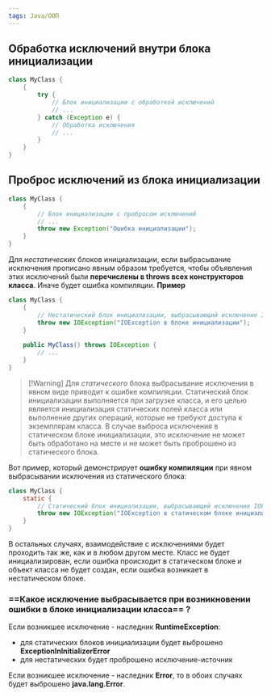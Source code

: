 ```yaml
---
tags: Java/ООП
--- 
```


## Обработка исключений внутри блока инициализации
```java
class MyClass {
    {
        try {
            // Блок инициализации с обработкой исключений
            // ...
        } catch (Exception e) {
            // Обработка исключения
            // ...
        }
    }
}

```
##  Проброс исключений из блока инициализации

```java
class MyClass {
    {
        // Блок инициализации с пробросом исключений
        // ...
        throw new Exception("Ошибка инициализации");
    }
}
```


Для *нестатических* блоков инициализации, если выбрасывание исключения прописано явным образом требуется, чтобы объявления этих исключений были **перечислены в throws всех конструкторов класса**. 
Иначе будет ошибка компиляции.
**Пример**

```java
class MyClass {
    {
        // Нестатический блок инициализации, выбрасывающий исключение IOException
        throw new IOException("IOException в блоке инициализации");
    }
    
    public MyClass() throws IOException {
        // ...
    }
}

```


>[!Warning] Для *статического* блока выбрасывание исключения в явном виде приводит к ошибке компиляции.
Статический блок инициализации выполняется при загрузке класса, и его целью является инициализация статических полей класса или выполнение других операций, которые не требуют доступа к экземплярам класса. В случае выброса исключения в статическом блоке инициализации, это исключение не может быть обработано на месте и не может быть проброшено из статического блока.

Вот пример, который демонстрирует **ошибку компиляции** при явном выбрасывании исключения из статического блока:
```java
class MyClass {
    static {
        // Статический блок инициализации, выбрасывающий исключение IOException
        throw new IOException("IOException в статическом блоке инициализации");
    }
}

```

В остальных случаях, взаимодействие с исключениями будет проходить так же, как и в любом другом месте. Класс не будет инициализирован, если ошибка происходит в статическом блоке и объект класса не будет создан, если ошибка возникает в нестатическом блоке.


### ==Какое исключение выбрасывается при возникновении ошибки в блоке инициализации класса== ?
Если возникшее исключение - наследник **RuntimeException**:
- для статических блоков инициализации будет выброшено **ExceptionInInitializerError** 
- для нестатических будет проброшено исключение-источник 

Если возникшее исключение - наследник **Error**, то в обоих случаях будет выброшено **java.lang.Error**.
